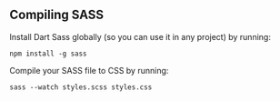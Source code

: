 ## Compiling SASS

Install Dart Sass globally (so you can use it in any project) by running:

`npm install -g sass`

Compile your SASS file to CSS by running:

`sass --watch styles.scss styles.css`
